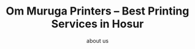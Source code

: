 ---
title: "Om Muruga Printers – Best Printing Services in Hosur"
subtitle: "about us"
description: "Welcome to **Om Muruga Printers**, Hosur's most trusted name in high-quality printing solutions. With years of experience and a passion for perfection, we bring your ideas to life through vibrant designs, sharp printing, and durable materials. Whether you need brochures, flyers, flex banners, posters, or business cards, we provide end-to-end printing services at competitive prices"
mainImage: "/assets/img/new.png"
videoThumb: "/assets/img/about/video-bg.jpg"
videoUrl: "https://www.youtube.com/watch?v=Cn4G2lZ_g2I"
services: 
  - "T-Shirt Printing"
  - "Cap Printing"
  - "Mug Printing"
  - "Dairy Printing"
phoneNumber: "+880 (123) 456 88"
authorImage: "/assets/img/about/author.png"
---
